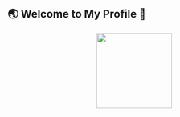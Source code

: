 ## 🌏 Welcome to My Profile 👏

<div style="display: flex; justify-content: space-around; align-items: center;">
  <a href="https://github.com/LlizaLliza">
    <img height="150em" src="https://github-readme-stats-eight-theta.vercel.app/api?username=LlizaLliza&theme=tokyonight&hide=issues&show_icons=true&include_all_commits=true&count_private=true"/>
    <!-- <img height="150em" src="https://github-readme-stats-eight-theta.vercel.app/api/top-langs/?username=LlizaLliza&layout=compact&langs_count=4&theme=tokyonight"/> -->
  </a>
</div>

